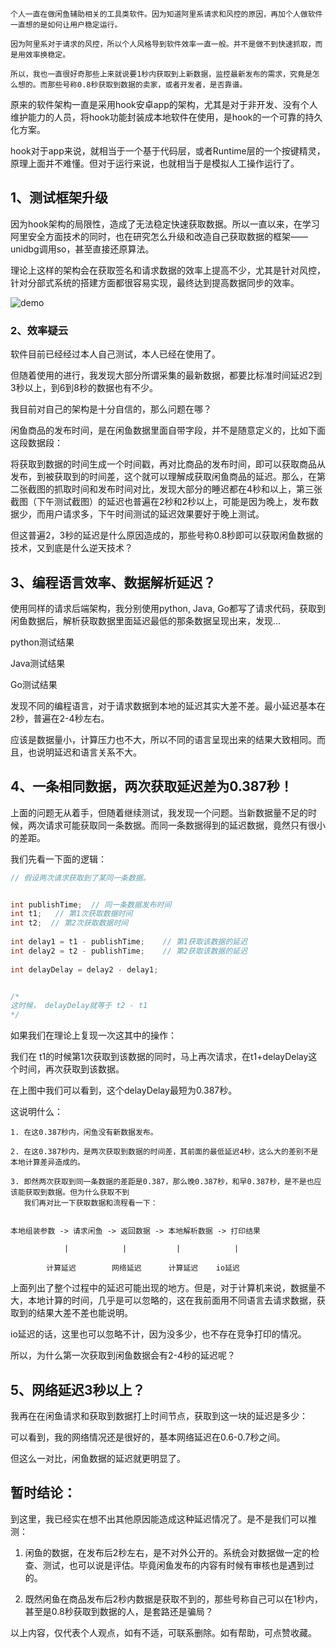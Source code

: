 ```
个人一直在做闲鱼辅助相关的工具类软件。因为知道阿里系请求和风控的原因，再加个人做软件一直想的是如何让用户稳定运行。

因为阿里系对于请求的风控，所以个人风格导到软件效率一直一般。并不是做不到快速抓取，而是用效率换稳定。

所以，我也一直很好奇那些上来就说要1秒内获取到上新数据，监控最新发布的需求，究竟是怎么想的。而那些号称0.8秒获取到数据的卖家，或者开发者，是否靠谱。
```


原来的软件架构一直是采用hook安卓app的架构，尤其是对于非开发、没有个人维护能力的人员，将hook功能封装成本地软件在使用，是hook的一个可靠的持久化方案。

hook对于app来说，就相当于一个基于代码层，或者Runtime层的一个按键精灵，原理上面并不难懂。但对于运行来说，也就相当于是模拟人工操作运行了。

## 1、测试框架升级
因为hook架构的局限性，造成了无法稳定快速获取数据。所以一直以来，在学习阿里安全方面技术的同时，也在研究怎么升级和改造自己获取数据的框架——unidbg调用so，甚至直接还原算法。

理论上这样的架构会在获取签名和请求数据的效率上提高不少，尤其是针对风控，针对分部式系统的搭建方面都很容易实现，最终达到提高数据同步的效率。

![](demo/demo.png, "demo")

### 2、效率疑云
软件目前已经经过本人自己测试，本人已经在使用了。

但随着使用的进行，我发现大部分所谓采集的最新数据，都要比标准时间延迟2到3秒以上，到6到8秒的数据也有不少。

我目前对自己的架构是十分自信的，那么问题在哪？





闲鱼商品的发布时间，是在闲鱼数据里面自带字段，并不是随意定义的，比如下面这段数据段：



将获取到数据的时间生成一个时间戳，再对比商品的发布时间，即可以获取商品从发布，到被获取到的时间差，这个就可以理解成获取闲鱼商品的延迟。那么，在第二张截图的抓取时间和发布时间对比，发现大部分的睡迟都在4秒和以上，第三张截图（下午测试截图）的延迟也普遍在2秒和2秒以上，可能是因为晚上，发布数据少，而用户请求多，下午时间测试的延迟效果要好于晚上测试。

但这普遍2，3秒的延迟是什么原因造成的，那些号称0.8秒即可以获取闲鱼数据的技术，又到底是什么逆天技术？

## 3、编程语言效率、数据解析延迟？
使用同样的请求后端架构，我分别使用python, Java, Go都写了请求代码，获取到闲鱼数据后，解析获取数据里面延迟最低的那条数据呈现出来，发现...



python测试结果



Java测试结果



Go测试结果

发现不同的编程语言，对于请求数据到本地的延迟其实大差不差。最小延迟基本在2秒，普遍在2-4秒左右。

应该是数据量小，计算压力也不大，所以不同的语言呈现出来的结果大致相同。而且，也说明延迟和语言关系不大。

## 4、一条相同数据，两次获取延迟差为0.387秒！
上面的问题无从着手，但随着继续测试，我发现一个问题。当新数据量不足的时候，两次请求可能获取同一条数据。而同一条数据得到的延迟数据，竟然只有很小的差距。



我们先看一下面的逻辑：

```java
// 假设两次请求获取到了某同一条数据。


int publishTime;  // 同一条数据发布时间
int t1;   // 第1次获取数据时间
int t2;  // 第2次获取数据时间
       
int delay1 = t1 - publishTime;    // 第1获取该数据的延迟
int delay2 = t2 - publishTime;    // 第2获取该数据的延迟
        
int delayDelay = delay2 - delay1;


/*
这时候， delayDelay就等于 t2 - t1
*/
```

如果我们在理论上复现一次这其中的操作：

我们在 t1的时候第1次获取到该数据的同时，马上再次请求，在t1+delayDelay这个时间，再次获取到该数据。

在上图中我们可以看到，这个delayDelay最短为0.387秒。

这说明什么：

```
1. 在这0.387秒内，闲鱼没有新数据发布。

2. 在这0.387秒内，是两次获取到数据的时间差，其前面的最低延迟4秒，这么大的差别不是本地计算差异造成的。

3. 即然两次获取到同一条数据的差距是0.387，那么晚0.387秒，和早0.387秒，是不是也应该能获取到数据。但为什么获取不到
   我们再对比一下获取数据和流程看一下：
```

```

本地组装参数 -> 请求闲鱼 -> 返回数据 -> 本地解析数据 -> 打印结果 

            |            |           |            |
     
        计算延迟        网络延迟      计算延迟    io延迟

```

上面列出了整个过程中的延迟可能出现的地方。但是，对于计算机来说，数据量不大，本地计算的时间，几乎是可以忽略的，这在我前面用不同语言去请求数据，获取到的结果大差不差也能说明。

io延迟的话，这里也可以忽略不计，因为没多少，也不存在竞争打印的情况。

所以，为什么第一次获取到闲鱼数据会有2-4秒的延迟呢？

## 5、网络延迟3秒以上？
我再在在闲鱼请求和获取到数据打上时间节点，获取到这一块的延迟是多少：



可以看到，我的网络情况还是很好的，基本网络延迟在0.6-0.7秒之间。

但这么一对比，闲鱼数据的延迟就更明显了。

## 暂时结论：
到这里，我已经实在想不出其他原因能造成这种延迟情况了。是不是我们可以推测：

1. 闲鱼的数据，在发布后2秒左右，是不对外公开的。系统会对数据做一定的检查、测试，也可以说是评估。毕竟闲鱼发布的内容有时候有审核也是遇到过的。

2. 既然闲鱼在商品发布后2秒内数据是获取不到的，那些号称自己可以在1秒内，甚至是0.8秒获取到数据的人，是套路还是骗局？

以上内容，仅代表个人观点，如有不适，可联系删除。如有帮助，可点赞收藏。

